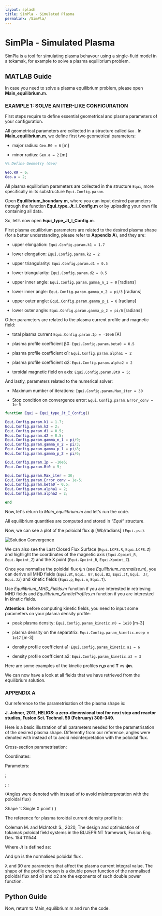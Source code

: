 ```yaml
---
layout: splash
title: SimPla - Simulated Plasma
permalink: /SimPla/
---
```


# SimPla - Simulated Plasma

SimPla is a tool for simulating plasma behavour using a single-fluid model in a tokamak, for example to solve a plasma equilibrium problem.

## MATLAB Guide

In case you need to solve a plasma equilibrium problem, please open **Main_equilibrium.m**.

### EXAMPLE 1: SOLVE AN ITER-LIKE CONFIGURATION

First steps require to define essential geometrical and plasma parameters of your configuration.

All geometrical parameters are collected in a structure called `Geo` . In **Main_equilibrium.m**, we define first two geometrical parameters: 

* major radius: `Geo.R0 = 6` [m]

* minor radius: `Geo.a = 2` [m] 

```matlab
%% Define Geometry (Geo)

Geo.R0 = 6;
Geo.a = 2;
```

All plasma equilibrium parameters are collected in the structure `Equi`, more specifically in its substructure `Equi.Config.param`.

Open **Equilibrium_boundary.m**, where you can input desired parameters through the function **Equi_type_Jt_I_Config.m** or by uploading your own file containing all data.

So, let’s now open **Equi_type_Jt_I_Config.m**.

First plasma equilibrium parameters are related to the desired plasma shape (for a better understanding, please refer to **Appendix A**), and they are:

* upper elongation: `Equi.Config.param.k1 = 1.7`

* lower elongation: `Equi.Config.param.k2 = 2`

* upper triangularity: `Equi.Config.param.d1 = 0.5`

* lower triangularity: `Equi.Config.param.d2 = 0.5`

* upper inner angle: `Equi.Config.param.gamma_n_1 = 0` [radians]

* lower inner angle: `Equi.Config.param.gamma_n_2 = pi/3` [radians]

* upper outer angle: `Equi.Config.param.gamma_p_1 = 0` [radians]

* lower outer angle: `Equi.Config.param.gamma_p_2 = pi/6` [radians]

Other parameters are related to the plasma current profile and magnetic field:

* total plasma current `Equi.Config.param.Ip = -10e6` [A]

* plasma profile coefficient β0: `Equi.Config.param.beta0 = 0.5`

* plasma profile coefficient α1: `Equi.Config.param.alpha1 = 2`

* plasma profile coefficient α2: `Equi.Config.param.alpha2 = 2`

* toroidal magnetic field on axis: `Equi.Config.param.Bt0 = 5`;

And lastly, parameters related to the numerical solver:

* Maximum number of iterations: `Equi.Config.param.Max_iter = 30`

* Stop condition on convergence error: `Equi.Config.param.Error_conv = 1e-5`

```matlab
function Equi = Equi_type_Jt_I_Config()

Equi.Config.param.k1 = 1.7;
Equi.Config.param.k2 = 2;
Equi.Config.param.d1 = 0.5;
Equi.Config.param.d2 = 0.5;
Equi.Config.param.gamma_n_1 = pi/9;
Equi.Config.param.gamma_n_2 = pi/3;
Equi.Config.param.gamma_p_1 = pi/8;
Equi.Config.param.gamma_p_2 = pi/6;

Equi.Config.param.Ip = -10e6;
Equi.Config.param.Bt0 = 5;

Equi.Config.param.Max_iter = 30;
Equi.Config.param.Error_conv = 1e-5;
Equi.Config.param.beta0 = 0.5;
Equi.Config.param.alpha1 = 2;
Equi.Config.param.alpha2 = 2;

end
```

Now, let's return to *Main_equilibrium.m* and let's run the code.

All equilibrium quantities are computed and stored in *“Equi”* structure.

Now, we can see a plot of the poloidal flux ψ [Wb/radians] `(Equi.psi)`.

![Solution Convergence](../../assets/images/SimPla_convergence_solution.png)

We can also see the Last Closed Flux Surface (`Equi.LCFS.R`, `Equi.LCFS.Z`) and highlight the coordinates of the magnetic axis (`Equi.Opoint_R`, `Equi.Opoint_Z`) and the X point (`Equi.Xpoint_R`, `Equi.Xpoint_Z`).

Once you normalise the poloidal flux ψn (see *Equilibrium_normalise.m*), you can derive all MHD fields (`Equi.Bt`, `Equi. Br`, `Equi.Bz`, `Equi.Jt`, `Equi. Jr`, `Equi.Jz`) and kinetic fields (`Equi.p`, `Equi.n`, `Equi.T`).

Use *Equilibrium_MHD_Fields.m* function if you are interested in retrieving MHD fields and *Equilibrium_KineticProfiles.m* function if you are interested in kinetic fields.

**Attention:** before computing kinetic fields, you need to input some parameters on your plasma density profile:

* peak plasma density: `Equi.Config.param_kinetic.n0 = 1e20` [m-3]

* plasma density on the separatrix: `Equi.Config.param_kinetic.nsep = 1e17` [m-3]

* density profile coefficient a1: `Equi.Config.param_kinetic.a1 = 6`

* density profile coefficient a2: `Equi.Config.param_kinetic.a2 = 3`

Here are some examples of the kinetic profiles **n,p** and **T** vs **ψn**.

We can now have a look at all fields that we have retrieved from the equilibrium solution.

### APPENDIX A

Our reference to the parametrisation of the plasma shape is:

**J. Johner, 2011, HELIOS: a zero-dimensional tool for next step and reactor studies, Fusion Sci. Technol. 59 (February) 308–349.**

Here is a basic illustration of all parameters needed for the parametrisation of the desired plasma shape. Differently from our reference, angles were denoted with  instead of  to avoid misinterpretation with the poloidal flux.

Cross-section parametrisation:

Coordinates:

Parameters:

;

; 		;

(Angles were denoted with  instead of  to avoid misinterpretation with the poloidal flux)

Shape 1: Single X point ( )

The reference for plasma toroidal current density profile is:

Coleman M. and McIntosh S., 2020, The design and optimisation of tokamak poloidal field systems in the BLUEPRINT framework, Fusion Eng. Des. 154 111544

Where Jt is defined as:

And ψn is the normalised poloidal flux .

λ and β0 are parameters that affect the plasma current integral value. The shape of the profile chosen is a double power function of the normalised poloidal flux and α1 and α2 are the exponents of such double power function.


## Python Guide



Now, return to Main_equilibrium.m and run the code.

